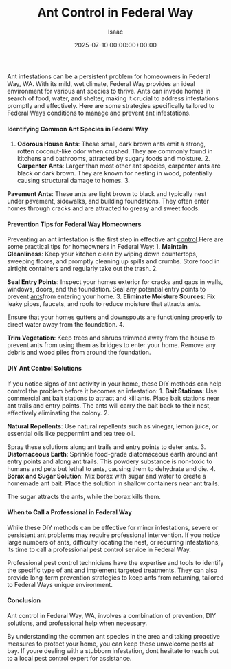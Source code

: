 ﻿---
title: Ant Control in Federal Way
description: Ant infestations can be a persistent problem for homeowners in Federal Way, WA. With its mild, wet climate, Federal Way provides an ideal environment for...
slug: /ant-control-in-federal-way/
date: 2025-07-10 00:00:00+00:00
lastmod: 2025-07-10 00:00:00+03:00
author: Isaac
categories:

- Ants

- Federal Way

- Guide
tags:

- ants

- ant

- control
layout: post
---

Ant infestations can be a persistent problem for homeowners in Federal Way, WA. With its mild, wet climate, Federal Way provides an ideal environment for various ant species to thrive. Ants can invade homes in search of food, water, and shelter, making it crucial to address infestations promptly and effectively. Here are some strategies specifically tailored to Federal Ways conditions to manage and prevent ant infestations.

####  Identifying Common Ant Species in Federal Way

1. **Odorous House Ants**: These small, dark brown ants emit a strong, rotten coconut-like odor when crushed. They are commonly found in kitchens and bathrooms, attracted by sugary foods and moisture. 2. **Carpenter Ants**: Larger than most other ant species, carpenter ants are black or dark brown. They are known for nesting in wood, potentially causing structural damage to homes. 3.

**Pavement Ants**: These ants are light brown to black and typically nest under pavement, sidewalks, and building foundations. They often enter homes through cracks and are attracted to greasy and sweet foods.

####  Prevention Tips for Federal Way Homeowners

Preventing an ant infestation is the first step in effective ant [control](https://pestpolicy.com/ant-control-in-bellingham/).Here are some practical tips for homeowners in Federal Way: 1. **Maintain Cleanliness**: Keep your kitchen clean by wiping down countertops, sweeping floors, and promptly cleaning up spills and crumbs. Store food in airtight containers and regularly take out the trash. 2.

**Seal Entry Points**: Inspect your homes exterior for cracks and gaps in walls, windows, doors, and the foundation. Seal any potential entry points to prevent [ants](https://pestpolicy.com/ant-control-in-puyallup/)from entering your home. 3. **Eliminate Moisture Sources**: Fix leaky pipes, faucets, and roofs to reduce moisture that attracts ants.

Ensure that your homes gutters and downspouts are functioning properly to direct water away from the foundation. 4.

**Trim Vegetation**: Keep trees and shrubs trimmed away from the house to prevent ants from using them as bridges to enter your home. Remove any debris and wood piles from around the foundation.

####  DIY Ant Control Solutions

If you notice signs of ant activity in your home, these DIY methods can help control the problem before it becomes an infestation: 1. **Bait Stations**: Use commercial ant bait stations to attract and kill ants. Place bait stations near ant trails and entry points. The ants will carry the bait back to their nest, effectively eliminating the colony. 2.

**Natural Repellents**: Use natural repellents such as vinegar, lemon juice, or essential oils like peppermint and tea tree oil.

Spray these solutions along ant trails and entry points to deter ants. 3. **Diatomaceous Earth**: Sprinkle food-grade diatomaceous earth around ant entry points and along ant trails. This powdery substance is non-toxic to humans and pets but lethal to ants, causing them to dehydrate and die. 4. **Borax and Sugar Solution**: Mix borax with sugar and water to create a homemade ant bait. Place the solution in shallow containers near ant trails.

The sugar attracts the ants, while the borax kills them.

####  When to Call a Professional in Federal Way

While these DIY methods can be effective for minor infestations, severe or persistent ant problems may require professional intervention. If you notice large numbers of ants, difficulty locating the nest, or recurring infestations, its time to call a professional pest control service in Federal Way.

Professional pest control technicians have the expertise and tools to identify the specific type of ant and implement targeted treatments. They can also provide long-term prevention strategies to keep ants from returning, tailored to Federal Ways unique environment.

####  Conclusion

Ant control in Federal Way, WA, involves a combination of prevention, DIY solutions, and professional help when necessary.

By understanding the common ant species in the area and taking proactive measures to protect your home, you can keep these unwelcome pests at bay. If youre dealing with a stubborn infestation, dont hesitate to reach out to a local pest control expert for assistance.
